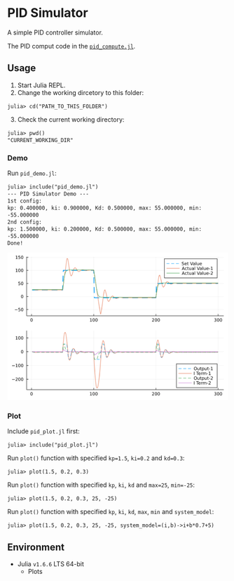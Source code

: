 # PID Simulator

A simple PID controller simulator.

The PID comput code in the [`pid_compute.jl`](/pid_compute.jl).

## Usage

1. Start Julia REPL.
2. Change the working dircetory to this folder:
```julia-repl
julia> cd("PATH_TO_THIS_FOLDER")
```
3. Check the current working directory:
```julia-repl
julia> pwd()
"CURRENT_WORKING_DIR"
```

### Demo

Run `pid_demo.jl`:
```julia-repl
julia> include("pid_demo.jl")
--- PID Simulator Demo ---
1st config:
kp: 0.400000, ki: 0.900000, Kd: 0.500000, max: 55.000000, min: -55.000000
2nd config:
kp: 1.500000, ki: 0.200000, Kd: 0.500000, max: 55.000000, min: -55.000000
Done!
```

![](/demo.png)

### Plot
Include `pid_plot.jl` first:
```julia-repl
julia> include("pid_plot.jl")
```

Run `plot()` function with specified `kp=1.5`, `ki=0.2` and `kd=0.3`:
```julia-repl
julia> plot(1.5, 0.2, 0.3)
```

Run `plot()` function with specified `kp`, `ki`, `kd` and `max=25`, `min=-25`:
```julia-repl
julia> plot(1.5, 0.2, 0.3, 25, -25)
```

Run `plot()` function with specified `kp`, `ki`, `kd`, `max`, `min` and `system_model`:
```julia-repl
julia> plot(1.5, 0.2, 0.3, 25, -25, system_model=(i,b)->i+b*0.7+5)
```

## Environment

- Julia `v1.6.6` LTS 64-bit
  - Plots
